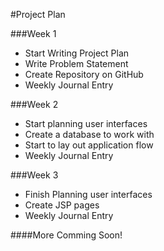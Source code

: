 #Project Plan

###Week 1
 - Start Writing Project Plan
 - Write Problem Statement
 - Create Repository on GitHub
 - Weekly Journal Entry

###Week 2
 - Start planning user interfaces
 - Create a database to work with
 - Start to lay out application flow
 - Weekly Journal Entry
 
###Week 3
 - Finish Planning user interfaces
 - Create JSP pages
 - Weekly Journal Entry
 
####More Comming Soon!